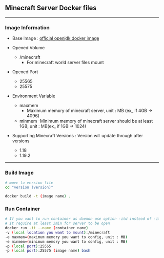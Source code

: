 ## Minecraft Server Docker files
***
### Image Information

- Base Image : [official openjdk docker image](https://hub.docker.com/_/openjdk)

- Opened Volume

    - /minecraft 
        - For minecraft world server files mount

- Opened Port

    - 25565
    - 25575

- Environment Variable 

    - maxmem
        - Maximum memory of minecraft server, unit : MB (ex_ if 4GB -> 4096)
    - minmem
        -Minimum memory of minecraft server should be at least 1GB, unit : MB(ex_ if 1GB -> 1024)

- Supporting Minecraft Versions : Version will update through after versions

    - 1.18
    - 1.19.2

***
### Build Image

```bash
# move to version file
cd "version (version)"

docker build -t (image name) .
```

### Run Container

```bash
# If you want to run container as daemon use option -itd instead of -it
# It require at least 3min for server to be open
docker run -it --name (container name)
-v (local location you want to mount):/minecraft 
-e maxmem=(maximum memory you want to config, unit : MB)
-e minmem=(minimum memory you want to config, unit : MB)
-p (local port):25565 
-p (local port):25575 (image name) bash
```